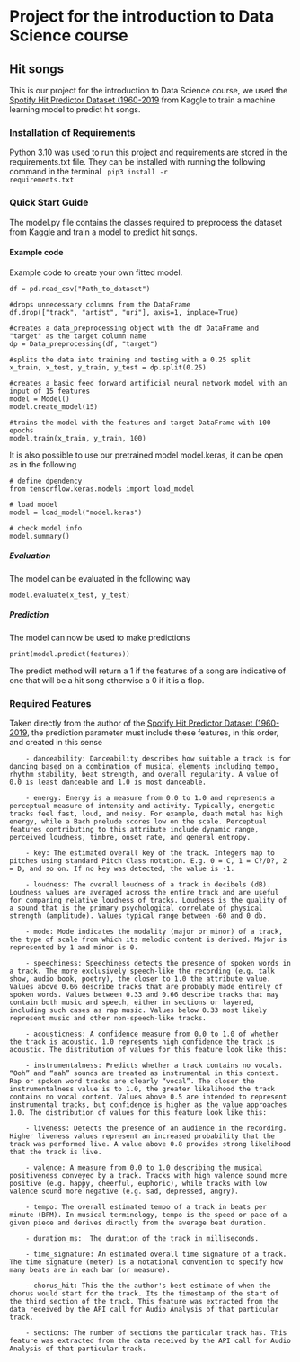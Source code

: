 # Project for the introduction to Data Science course
## Hit songs
This is our project for the introduction to Data Science course, we used the [Spotify Hit Predictor Dataset (1960-2019](https://www.kaggle.com/datasets/theoverman/the-spotify-hit-predictor-dataset/) from Kaggle to train a machine learning model to predict hit songs.

### Installation of Requirements
Python 3.10 was used to run this project and requirements are stored in the requirements.txt file. They can be installed with running the following command in the terminal <code> pip3 install -r requirements.txt</code>

### Quick Start Guide
The model.py file contains the classes required to preprocess the dataset from Kaggle and train a model to predict hit songs.
#### Example code
Example code to create your own fitted model.

    df = pd.read_csv("Path_to_dataset")
    
    #drops unnecessary columns from the DataFrame
    df.drop(["track", "artist", "uri"], axis=1, inplace=True)

    #creates a data_preprocessing object with the df DataFrame and "target" as the target column name
    dp = Data_preprocessing(df, "target")

    #splits the data into training and testing with a 0.25 split
    x_train, x_test, y_train, y_test = dp.split(0.25)

    #creates a basic feed forward artificial neural network model with an input of 15 features
    model = Model()
    model.create_model(15)

    #trains the model with the features and target DataFrame with 100 epochs
    model.train(x_train, y_train, 100)


It is also possible to use our pretrained model model.keras, it can be open as in the following

    # define dpendency
    from tensorflow.keras.models import load_model

    # load model
    model = load_model("model.keras")

    # check model info
    model.summary()

##### Evaluation
The model can be evaluated in the following way

    model.evaluate(x_test, y_test)
##### Prediction
The model can now be used to make predictions

    print(model.predict(features))

The predict method will return a 1 if the features of a song are indicative of one that will be a hit song
otherwise a 0 if it is a flop.

### Required Features
Taken directly from the author of the [Spotify Hit Predictor Dataset (1960-2019](https://www.kaggle.com/datasets/theoverman/the-spotify-hit-predictor-dataset/), the prediction parameter must include these features, in this order, and created in this sense

        - danceability: Danceability describes how suitable a track is for dancing based on a combination of musical elements including tempo, rhythm stability, beat strength, and overall regularity. A value of 0.0 is least danceable and 1.0 is most danceable. 
        
        - energy: Energy is a measure from 0.0 to 1.0 and represents a perceptual measure of intensity and activity. Typically, energetic tracks feel fast, loud, and noisy. For example, death metal has high energy, while a Bach prelude scores low on the scale. Perceptual features contributing to this attribute include dynamic range, perceived loudness, timbre, onset rate, and general entropy. 
        
        - key: The estimated overall key of the track. Integers map to pitches using standard Pitch Class notation. E.g. 0 = C, 1 = C?/D?, 2 = D, and so on. If no key was detected, the value is -1.
        
        - loudness: The overall loudness of a track in decibels (dB). Loudness values are averaged across the entire track and are useful for comparing relative loudness of tracks. Loudness is the quality of a sound that is the primary psychological correlate of physical strength (amplitude). Values typical range between -60 and 0 db. 
        
        - mode: Mode indicates the modality (major or minor) of a track, the type of scale from which its melodic content is derived. Major is represented by 1 and minor is 0.
        
        - speechiness: Speechiness detects the presence of spoken words in a track. The more exclusively speech-like the recording (e.g. talk show, audio book, poetry), the closer to 1.0 the attribute value. Values above 0.66 describe tracks that are probably made entirely of spoken words. Values between 0.33 and 0.66 describe tracks that may contain both music and speech, either in sections or layered, including such cases as rap music. Values below 0.33 most likely represent music and other non-speech-like tracks. 
        
        - acousticness: A confidence measure from 0.0 to 1.0 of whether the track is acoustic. 1.0 represents high confidence the track is acoustic. The distribution of values for this feature look like this:
        
        - instrumentalness: Predicts whether a track contains no vocals. “Ooh” and “aah” sounds are treated as instrumental in this context. Rap or spoken word tracks are clearly “vocal”. The closer the instrumentalness value is to 1.0, the greater likelihood the track contains no vocal content. Values above 0.5 are intended to represent instrumental tracks, but confidence is higher as the value approaches 1.0. The distribution of values for this feature look like this:
        
        - liveness: Detects the presence of an audience in the recording. Higher liveness values represent an increased probability that the track was performed live. A value above 0.8 provides strong likelihood that the track is live.
        
        - valence: A measure from 0.0 to 1.0 describing the musical positiveness conveyed by a track. Tracks with high valence sound more positive (e.g. happy, cheerful, euphoric), while tracks with low valence sound more negative (e.g. sad, depressed, angry).
        
        - tempo: The overall estimated tempo of a track in beats per minute (BPM). In musical terminology, tempo is the speed or pace of a given piece and derives directly from the average beat duration. 
        
        - duration_ms:  The duration of the track in milliseconds.
        
        - time_signature: An estimated overall time signature of a track. The time signature (meter) is a notational convention to specify how many beats are in each bar (or measure).
        
        - chorus_hit: This the the author's best estimate of when the chorus would start for the track. Its the timestamp of the start of the third section of the track. This feature was extracted from the data received by the API call for Audio Analysis of that particular track.
        
        - sections: The number of sections the particular track has. This feature was extracted from the data received by the API call for Audio Analysis of that particular track.
